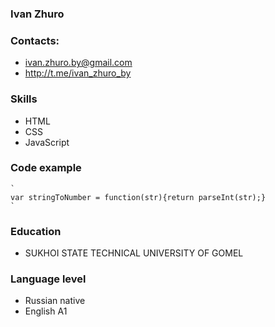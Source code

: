 ### Ivan Zhuro

### Contacts: 
- ivan.zhuro.by@gmail.com
- http://t.me/ivan_zhuro_by

### Skills
- HTML
- CSS
- JavaScript

### Code example
    `
    var stringToNumber = function(str){return parseInt(str);}
    `

### Education
- SUKHOI STATE TECHNICAL UNIVERSITY OF GOMEL

### Language level
- Russian native
- English A1